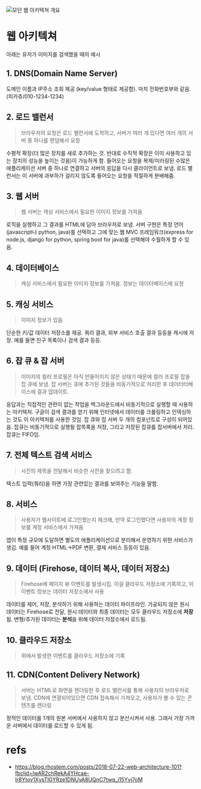 ![모던 웹 아키텍쳐 개요](https://images.ctfassets.net/rpmifyuylbfw/6Qv56PUiQwmgYEokCWKGgW/d7d470aef20abadf6dd29c5de023e529/main.png?w=665)

# 웹 아키텍쳐
아래는 유저가 이미지를 검색했을 때의 예시

## 1. DNS(Domain Name Server)
도메인 이름과 IP주소 조회 제공 (key/value 형태로 제공함). 마치 전화번호부와 같음. (피카츄/010-1234-1234)

## 2. 로드 밸런서
> 브라우저의 요청은 로드 밸런서에 도착하고, 서버가 여러 개 있다면 여러 개의 서버 중 하나를 랜덤해서 요청

수평적 확장(더 많은 장치를 새로 추가하는 것. 반대로 수직적 확장은 이미 사용하고 있는 장치의 성능을 높이는 것음)이 가능하게 함. 들어오는 요청을 복제/미러링된 수많은 애플리케이션 서버 중 하나로 연결하고 서버의 응답을 다시 클라이언트로 보냄. 로드 밸런서는 이 서버에 과부하가 걸리지 않도록 들어오는 요청을 적절하게 분배해줌.

## 3. 웹 서버
> 웹 서버는 캐싱 서비스에서 필요한 이미지 정보를 가져옴

로직을 실행하고 그 결과를 HTML에 담아 브라우저로 보냄. 서버 구현은 특정 언어(javascript나 python, java)를 선택하고 그에 맞는 웹 MVC 프레임워크(express for node.js, django for python, spring boot for java)를 선택해야 수월하게 할 수 있음.

## 4. 데이터베이스
> 캐싱 서비스에서 필요한 이미지 정보를 가져옴. 정보는 데이터베이스에 요청

## 5. 캐싱 서비스
> 이미지 정보가 있음

단순한 키/값 데이터 저장소를 제공. 쿼리 결과, 외부 서비스 호출 결과 등등을 캐시에 저장. 예를 들면 친구 목록이나 검색 결과 등등.

## 6. 잡 큐 & 잡 서버
> 이미지의 컬러 프로필은 아직 만들어지지 않은 상태기 때문에 컬러 프로필 잡을 잡 큐에 보냄. 잡 서버는 큐에 추가된 것들을 비동기적으로 처리한 후 데이터터베이스에 결과 업데이트.

응답과는 직접적인 관련이 없는 작업을 백그라운드에서 비동기적으로 실행할 때 사용하는 아키텍처. 구글이 검색 결과를 얻기 위해 인터넷에서 데이터를 크롤링하고 인덱싱하는 것도 이 아키텍처를 사용한 것임. 잡 큐와 잡 서버 두 개의 컴포넌트로 구성이 되어있음. 잡큐는 비동기적으로 실행될 잡목록을 저장, 그리고 저장된 잡큐를 잡서버에서 처리. 잡큐는 FIFO임.

## 7. 전체 텍스트 검색 서비스
> 사진의 제목을 전달해서 비슷한 사진을 찾으려고 함.

텍스트 입력(쿼리)을 하면 가장 관련있는 결과를 보여주는 기능을 말함.

## 8. 서비스
> 사용자가 웹사이트에 로그인했는지 체크해, 만약 로그인했다면 사용자의 계정 정보를 계정 서비스에서 가져옴

앱이 특정 규모에 도달하면 별도의 애플리케이션으로 분리해서 운영하기 위한 서비스가 생김. 예를 들어 계정 HTML->PDF 변환, 결제 서비스 등등이 있음.

## 9. 데이터 (Firehose, 데이터 복사, 데이터 저장소)
> Firehose에 페이지 뷰 이벤트를 발생시킴. 이걸 클라우드 저장소에 기록하고, 이 이벤트 정보는 데이터 저장소에서 사용

데이터를 제어, 저장, 분석하기 위해 사용하는 데이터 파이프라인. 가공되지 않은 원시 데이터는 Firehose로 전달, 원시 데이터와 최종 데이터는 모두 클라우드 저장소에 **저장**됨. 변형/추가된 데이터는 **분석**을 위해 데이터 저장소에서 로드됨.

## 10. 클라우드 저장소
> 위에서 발생한 이벤트를 클라우드 저장소에 기록

## 11. CDN(Content Delivery Network)
> 서버는 HTML로 화면을 렌더링한 후 로드 밸런서를 통해 사용자의 브라우저로 보냄. CDN에 연결되어있으면 CDN 접속해서 가져오고, 사용자가 볼 수 있는 콘텐츠를 렌더링

정적인 데이터를 1개의 원본 서버에서 사용하지 않고 분산시켜서 사용. 그래서 가장 가까운 서버에서 데이터를 로드할 수 있게 됨.

# refs
* https://blog.rhostem.com/posts/2018-07-22-web-architecture-101?fbclid=IwAR2chRekA4YHcae-Ir8Ytoy1XysTlGYRze1DNUvA8UQnC7twq_i15Yvj7oM